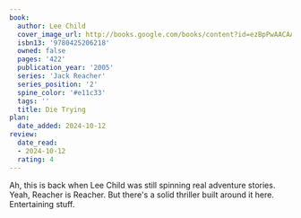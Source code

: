 ```yaml
---
book:
  author: Lee Child
  cover_image_url: http://books.google.com/books/content?id=ezBpPwAACAAJ&printsec=frontcover&img=1&zoom=1&source=gbs_api
  isbn13: '9780425206218'
  owned: false
  pages: '422'
  publication_year: '2005'
  series: 'Jack Reacher'
  series_position: '2'
  spine_color: '#e11c33'
  tags: ''
  title: Die Trying
plan:
  date_added: 2024-10-12
review:
  date_read:
  - 2024-10-12
  rating: 4
---
```

Ah, this is back when Lee Child was still spinning real adventure stories. Yeah, Reacher is Reacher. But there's a solid thriller built around it here. Entertaining stuff.
